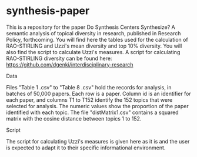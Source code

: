 # synthesis-paper
This is a repository for the paper Do Synthesis Centers Synthesize?  A semantic analysis of topical diversity in research, published in Research Policy, forthcoming. You will find here the tables used for the calculation of RAO-STIRLING and Uzzi's mean diversity and top 10% diversity. You will also find the script to calculate Uzzi's measures. A script for calculating RAO-STIRLING diversity can be found here: https://github.com/dgenki/interdisciplinary-research

Data

Files "Table 1 .csv" to "Table 8 .csv" hold the records for analysis, in batches of 50,000 papers. Each row is a paper. Column id is an identifier for each paper, and columns T1 to T152 identify the 152 topics that were selected for analysis. The numeric values show the proportion of the paper identified with each topic. The file "distMatrix1.csv" contains a squared matrix with the cosine distance between topics 1 to 152.

Script 

The script for calculating Uzzi's measures is given here as it is and the user is expected to adapt it to their specific informational environment.
